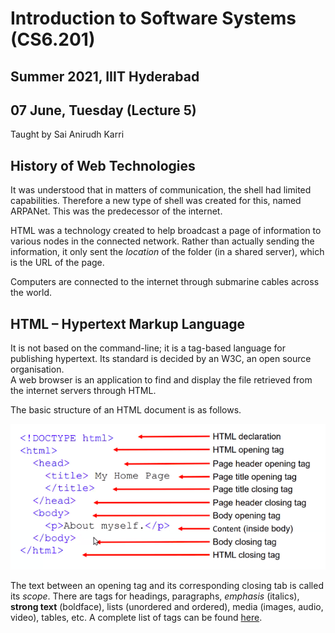 # Introduction to Software Systems (CS6.201)
## Summer 2021, IIIT Hyderabad
## 07 June, Tuesday (Lecture 5)

Taught by Sai Anirudh Karri

## History of Web Technologies
It was understood that in matters of communication, the shell had limited capabilities. Therefore a new type of shell was created for this, named ARPANet. This was the predecessor of the internet.  

HTML was a technology created to help broadcast a page of information to various nodes in the connected network. Rather than actually sending the information, it only sent the _location_ of the folder (in a shared server), which is the URL of the page.  

Computers are connected to the internet through submarine cables across the world.

## HTML – Hypertext Markup Language
It is not based on the command-line; it is a tag-based language for publishing hypertext. Its standard is decided by an W3C, an open source organisation.  
A web browser is an application to find and display the file retrieved from the internet servers through HTML.  

The basic structure of an HTML document is as follows.

![Basic Structure](structure.png)

The text between an opening tag and its corresponding closing tab is called its _scope_. There are tags for headings, paragraphs, _emphasis_ (italics), **strong text** (boldface), lists (unordered and ordered), media (images, audio, video), tables, etc. A complete list of tags can be found [here](https://html.com/tags/).
